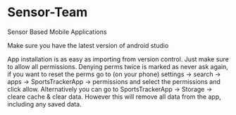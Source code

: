 # Sensor-Team
Sensor Based Mobile Applications

Make sure you have the latest version of android studio

App installation is as easy as importing from version control. Just make sure to allow all permissions. Denying perms twice is marked as never ask again, if you want to reset the perms go to (on your phone) settings -> search -> apps -> SportsTrackerApp -> permissions and select the permissions and click allow. Alternatively you can go to SportsTrackerApp -> Storage -> cleare cache & clear data. However this will remove all data from the app, including any saved data.
